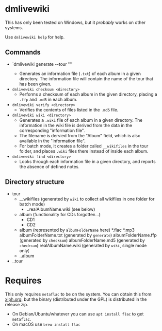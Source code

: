 # dmlivewiki

This has only been tested on Windows, but it *probably* works on other systems.

Use `dmlivewiki help` for help.

## Commands

- `dmlivewiki generate --tour "<tour name>" <directory>
    - Generates an information file (`.txt`) of each album in a given directory. The information file will contain the name of the tour that has been given.
- `dmlivewiki checksum <directory>`
    - Performs a checksum of each album in the given directory, placing a `.ffp` and `.md5` in each album.
- `dmlivewiki verify <directory>`
    - Verifies the contents of files listed in the `.md5` file.
- `dmlivewiki wiki <directory>`
    - Generates a `.wiki` file of each album in a given directory. The information in the wiki file is derived from the data in the corresponding "information file".
    - The filename is dervied from the "Album" field, which is also available in the "information file".
    - For batch mode, it creates a folder called `__wikifiles` in the tour folder, and places `.wiki` files there instead of inside each album.
- `dmlivewiki find <directory>`
    - Looks through each information file in a given directory, and reports the absence of defined notes.


## Directory structure

- tour
    - __wikifiles (generated by `wiki` to collect all wikifiles in one folder for batch mode)
        - ..realAlbumName.wiki (see below)
    - album (functionality for CDs forgotten...)
        - CD1
        - CD2
    - album (represented by `albumFolderName` here)
        *.flac
        *.mp3
        albumFolderName.txt (generated by `generate`)
        albumFolderName.ffp (generated by `checksum`)
        albumFolderName.md5 (generated by `checksum`)
        realAlbumName.wiki (generated by `wiki`, single mode only)
    - ..album
- ..tour

# Requires
This only requires `metaflac` to be on the system. You can obtain this from [xiph.org](https://xiph.org/flac/download.html), but the binary (distributed under the GPL) is distributed in the release zip.

- On Debian/Ubuntu/whatever you can use `apt install flac` to get `metaflac`.
- On macOS use `brew install flac`